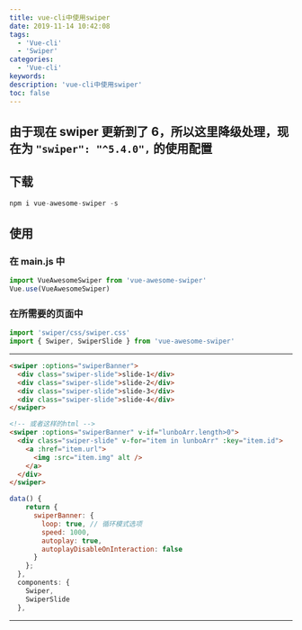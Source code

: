 ```yaml
---
title: vue-cli中使用swiper
date: 2019-11-14 10:42:08
tags:
  - 'Vue-cli'
  - 'Swiper'
categories:
  - 'Vue-cli'
keywords:
description: 'vue-cli中使用swiper'
toc: false
---
```


## 由于现在 swiper 更新到了 6，所以这里降级处理，现在为 `"swiper": "^5.4.0",` 的使用配置

## 下载

```js
npm i vue-awesome-swiper -s
```

## 使用

### 在 main.js 中

```js
import VueAwesomeSwiper from 'vue-awesome-swiper'
Vue.use(VueAwesomeSwiper)
```

### 在所需要的页面中

```js
import 'swiper/css/swiper.css'
import { Swiper, SwiperSlide } from 'vue-awesome-swiper'
```

---

```html
<swiper :options="swiperBanner">
  <div class="swiper-slide">slide-1</div>
  <div class="swiper-slide">slide-2</div>
  <div class="swiper-slide">slide-3</div>
  <div class="swiper-slide">slide-4</div>
</swiper>
```

```html
<!-- 或者这样的html -->
<swiper :options="swiperBanner" v-if="lunboArr.length>0">
  <div class="swiper-slide" v-for="item in lunboArr" :key="item.id">
    <a :href="item.url">
      <img :src="item.img" alt />
    </a>
  </div>
</swiper>
```

```js
data() {
    return {
      swiperBanner: {
        loop: true, // 循环模式选项
        speed: 1000,
        autoplay: true,
        autoplayDisableOnInteraction: false
      }
    };
  },
  components: {
    Swiper,
    SwiperSlide
  },
```

---
